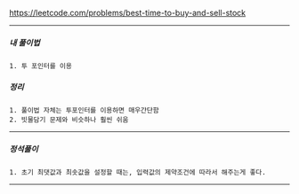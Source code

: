https://leetcode.com/problems/best-time-to-buy-and-sell-stock

---

<h5>내 풀이법</h5>

    1. 투 포인터를 이용 

<h5>정리</h5>

    1. 풀이법 자체는 투포인터를 이용하면 매우간단함
    2. 빗물담기 문제와 비슷하나 훨씬 쉬움

---

<h5>정석풀이</h5>

    1. 초기 최댓값과 최솟값을 설정할 때는, 입력값의 제약조건에 따라서 해주는게 좋다.

---
